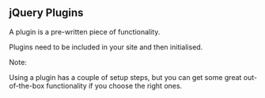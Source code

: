 ## jQuery Plugins

A plugin is a pre-written piece of functionality.

Plugins need to be included in your site and then initialised.


Note:

Using a plugin has a couple of setup steps, but you can get some great out-of-the-box functionality if you choose the right ones.
